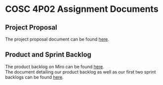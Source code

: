 # COSC 4P02 Assignment Documents

## Project Proposal  
The project proposal document can be found [here](project_proposal.pdf).

## Product and Sprint Backlog 
The product backlog on Miro can be found [here](https://miro.com/app/board/uXjVOVJiMLA=/).  
The document detailing our product backlog as well as our first two sprint backlogs can be found [here](product_backlog_and_user_stories.pdf).
